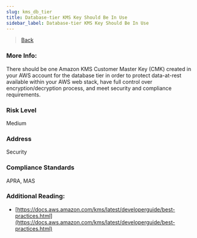 ```yaml
---
slug: kms_db_tier
title: Database-tier KMS Key Should Be In Use
sidebar_label: Database-tier KMS Key Should Be In Use
---
```

> [Back](../../kmsmonitoring)

### More Info:
There should be one Amazon KMS Customer Master Key (CMK) created in your AWS account for the database tier in order to protect data-at-rest available within your AWS web stack, have full control over encryption/decryption process, and meet security and compliance requirements.

### Risk Level
Medium

### Address
Security

### Compliance Standards
APRA, MAS

### Additional Reading:
- [https://docs.aws.amazon.com/kms/latest/developerguide/best-practices.html](https://docs.aws.amazon.com/kms/latest/developerguide/best-practices.html) 
